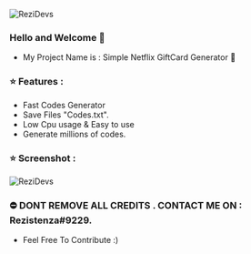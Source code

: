 ![ReziDevs](https://k.top4top.io/p_1699eqq5b1.png)
### Hello and Welcome 👋

- My Project Name is : Simple Netflix GiftCard Generator 🧐

### ⭐️ Features :
- Fast Codes Generator
- Save Files "Codes.txt".
- Low Cpu usage & Easy to use
- Generate millions of codes.

### ⭐️ Screenshot :

![ReziDevs](https://a.top4top.io/p_1699k4dgg1.png)

### ⛔️ DONT REMOVE ALL CREDITS . CONTACT ME ON : Rezistenza#9229.
- Feel Free To Contribute :)
